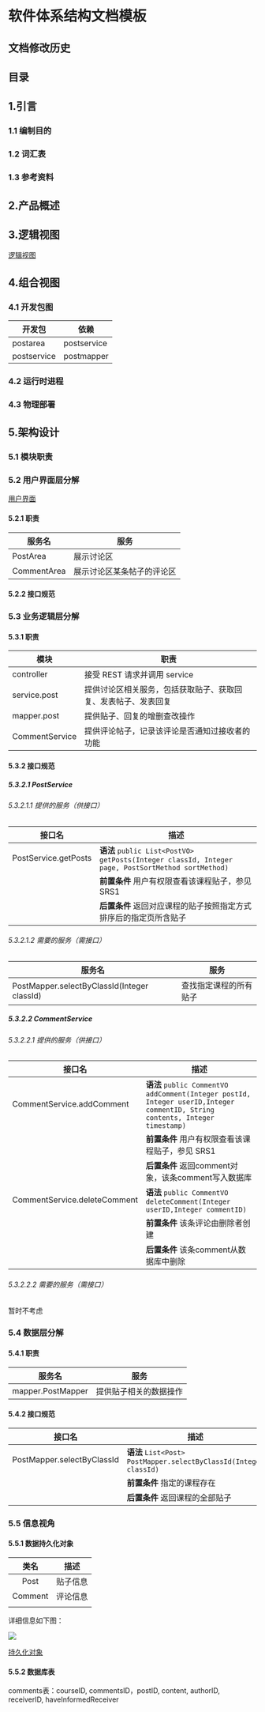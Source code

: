 # 软件体系结构文档模板

## 文档修改历史

## 目录

## 1.引言

### 1.1 编制目的

### 1.2 词汇表

### 1.3 参考资料

## 2.产品概述

## 3.逻辑视图

[逻辑视图](./plantuml/logical-view.plantuml)

## 4.组合视图

### 4.1 开发包图

| 开发包      | 依赖        |
| ----------- | ----------- |
| postarea    | postservice |
| postservice | postmapper  |

### 4.2 运行时进程

### 4.3 物理部署

## 5.架构设计

### 5.1 模块职责

### 5.2 用户界面层分解

[用户界面](./plantuml/ui-modules.plantuml)

#### 5.2.1 职责

| 服务名      | 服务                       |
| ----------- | -------------------------- |
| PostArea    | 展示讨论区                 |
| CommentArea | 展示讨论区某条帖子的评论区 |

#### 5.2.2 接口规范

### 5.3 业务逻辑层分解

#### 5.3.1 职责

| 模块           | 职责                                                         |
| -------------- | ------------------------------------------------------------ |
| controller     | 接受 REST 请求并调用 service                                 |
| service.post   | 提供讨论区相关服务，包括获取贴子、获取回复、发表帖子、发表回复 |
| mapper.post    | 提供贴子、回复的增删查改操作                                 |
| CommentService | 提供评论帖子，记录该评论是否通知过接收者的功能               |

#### 5.3.2 接口规范

##### 5.3.2.1 PostService

###### 5.3.2.1.1 提供的服务（供接口）

| 接口名               | 描述                                                                                              |
| -------------------- | ------------------------------------------------------------------------------------------------- |
| PostService.getPosts | **语法** `public List<PostVO> getPosts(Integer classId, Integer page, PostSortMethod sortMethod)` |
|                      | **前置条件** 用户有权限查看该课程贴子，参见 SRS1                                                  |
|                      | **后置条件** 返回对应课程的贴子按照指定方式排序后的指定页所含贴子                                 |

###### 5.3.2.1.2 需要的服务（需接口）

| 服务名                                      | 服务                   |
| ------------------------------------------- | ---------------------- |
| PostMapper.selectByClassId(Integer classId) | 查找指定课程的所有贴子 |

##### 5.3.2.2 CommentService

###### 5.3.2.2.1 提供的服务（供接口）

| 接口名                       | 描述                                                         |
| ---------------------------- | ------------------------------------------------------------ |
| CommentService.addComment    | **语法** `public CommentVO addComment(Integer postId, Integer userID,Integer commentID, String contents, Integer timestamp)` |
|                              | **前置条件** 用户有权限查看该课程贴子，参见 SRS1             |
|                              | **后置条件** 返回comment对象，该条comment写入数据库          |
| CommentService.deleteComment | **语法** `public CommentVO deleteComment(Integer userID,Integer commentID)` |
|                              | **前置条件** 该条评论由删除者创建                            |
|                              | **后置条件** 该条comment从数据库中删除                       |

###### 5.3.2.2.2 需要的服务（需接口）

暂时不考虑

### 5.4 数据层分解

#### 5.4.1 职责

| 服务名            | 服务                   |
| ----------------- | ---------------------- |
| mapper.PostMapper | 提供贴子相关的数据操作 |

#### 5.4.2 接口规范

| 接口名                     | 描述                                                              |
| -------------------------- | ----------------------------------------------------------------- |
| PostMapper.selectByClassId | **语法** `List<Post> PostMapper.selectByClassId(Integer classId)` |
|                            | **前置条件** 指定的课程存在                                       |
|                            | **后置条件** 返回课程的全部贴子                                   |

### 5.5 信息视角

#### 5.5.1 数据持久化对象

|  类名   |   描述   |
| :-----: | :------: |
|  Post   | 贴子信息 |
| Comment | 评论信息 |
|         |          |

详细信息如下图：

![](https://ftp.bmp.ovh/imgs/2021/06/4cfeb25d059540db.jpg)

[持久化对象](./plantuml/persistent-objects.plantuml)

#### 5.5.2 数据库表

comments表：courseID, commentsID，postID, content, authorID, receiverID,  haveInformedReceiver

